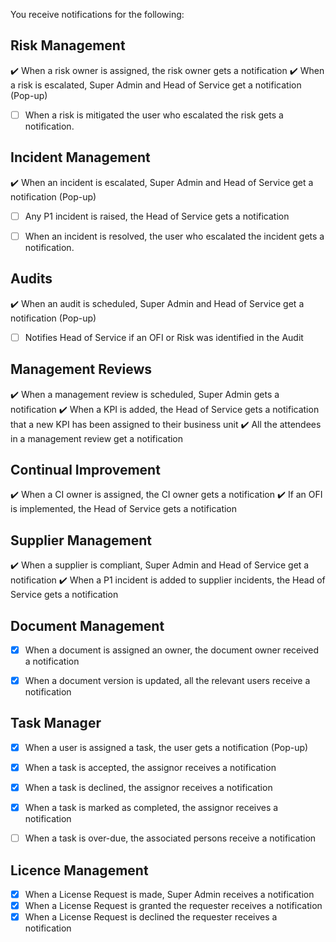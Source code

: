 You receive notifications for the following:

## Risk Management

:heavy_check_mark: When a risk owner is assigned, the risk owner gets a notification
:heavy_check_mark: When a risk is escalated, Super Admin and Head of Service get a notification (Pop-up)
- [ ] When a risk is mitigated the user who escalated the risk gets a notification.


## Incident Management

:heavy_check_mark: When an incident is escalated, Super Admin and Head of Service get a notification (Pop-up)
- [ ] Any P1 incident is raised, the Head of Service gets a notification 
- [ ] When an incident is resolved, the user who escalated the incident gets a notification.


## Audits

:heavy_check_mark: When an audit is scheduled, Super Admin and Head of Service get a notification (Pop-up)
- [ ] Notifies Head of Service if an OFI or Risk was identified in the Audit


## Management Reviews

:heavy_check_mark: When a management review is scheduled, Super Admin gets a notification
:heavy_check_mark: When a KPI is added, the Head of Service gets a notification that a new KPI has been assigned to their business unit
:heavy_check_mark: All the attendees in a management review get a notification


## Continual Improvement

:heavy_check_mark: When a CI owner is assigned, the CI owner gets a notification
:heavy_check_mark: If an OFI is implemented, the Head of Service gets a notification


## Supplier Management

:heavy_check_mark: When a supplier is compliant, Super Admin and Head of Service get a notification
:heavy_check_mark: When a P1 incident is added to supplier incidents, the Head of Service gets a notification


## Document Management

- [x] When a document is assigned an owner, the document owner received a notification
- [x] When a document version is updated, all the relevant users receive a notification


## Task Manager

- [x] When a user is assigned a task, the user gets a notification (Pop-up)
- [x] When a task is accepted, the assignor receives a notification 
- [x] When a task is declined, the assignor receives a notification
- [x] When a task is marked as completed, the assignor receives a notification
- [ ] When a task is over-due, the associated persons receive a notification 


## Licence Management

- [x] When a License Request is made, Super Admin receives a notification
- [x] When a License Request is granted the requester receives a notification
- [x] When a License Request is declined the requester receives a notification
